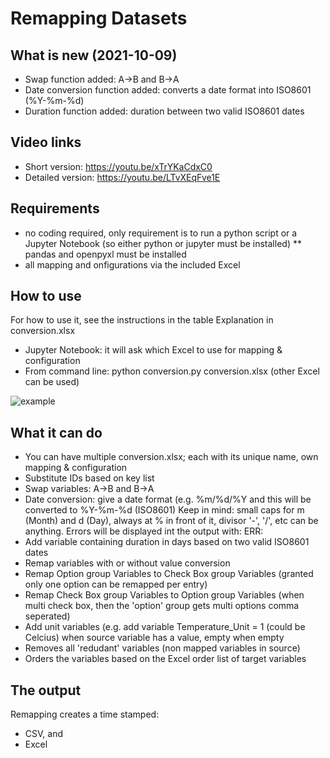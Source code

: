 # Remapping Datasets

## What is new (2021-10-09)
- Swap function added: A->B and B->A
- Date conversion function added: converts a date format into ISO8601 (%Y-%m-%d)
- Duration function added: duration between two valid ISO8601 dates

## Video links
- Short version: https://youtu.be/xTrYKaCdxC0
- Detailed version: https://youtu.be/LTvXEqFve1E

## Requirements
* no coding required, only requirement is to run a python script or a Jupyter Notebook (so either python or jupyter must be installed)
** pandas and openpyxl must be installed
* all mapping and onfigurations via the included Excel

## How to use
For how to use it, see the instructions in the table Explanation in conversion.xlsx
* Jupyter Notebook: it will ask which Excel to use for mapping & configuration
* From command line: python conversion.py conversion.xlsx (other Excel can be used)

![example](https://github.com/flow4u/Remapping-Datasets/blob/main/Remapping%20Datasets.gif)

## What it can do
- You can have multiple conversion.xlsx; each with its unique name, own mapping & configuration
- Substitute IDs based on key list
- Swap variables: A->B and B->A
- Date conversion: give a date format (e.g. %m/%d/%Y and this will be converted to %Y-%m-%d (ISO8601)
     Keep in mind: small caps for m (Month) and d (Day), always at % in front of it, divisor '-', '/', etc
     can be anything. Errors will be displayed int the output with: ERR: <original value>
- Add variable containing duration in days based on two valid ISO8601 dates
- Remap variables with or without value conversion
- Remap Option group Variables to Check Box group Variables (granted only one option can be remapped per entry)
- Remap Check Box group Variables to Option group Variables (when multi check box, then the 'option' group gets multi options comma seperated)
- Add unit variables (e.g. add variable Temperature_Unit = 1 (could be Celcius) when source variable has a value, empty when empty
- Removes all 'redudant' variables (non mapped variables in source)
- Orders the variables based on the Excel order list of target variables

## The output
Remapping creates a time stamped:
- CSV, and
- Excel
